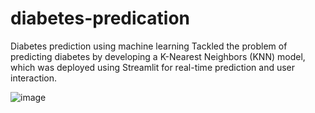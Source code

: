 # diabetes-predication
Diabetes prediction using machine learning 
Tackled the problem of predicting diabetes by developing a K-Nearest Neighbors (KNN) model, which was deployed using Streamlit for real-time prediction and user interaction.


![image](https://github.com/user-attachments/assets/d236b04b-2cf3-45b4-98cc-53c3cfaa441e)

